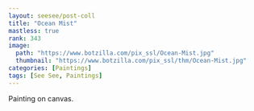 ```yaml
---
layout: seesee/post-coll
title: "Ocean Mist"
mastless: true
rank: 343
image:
  path: "https://www.botzilla.com/pix_ssl/Ocean-Mist.jpg"
  thumbnail: "https://www.botzilla.com/pix_ssl/thm/Ocean-Mist.jpg"
categories: [Paintings]
tags: [See See, Paintings]
---
```


Painting on canvas.



